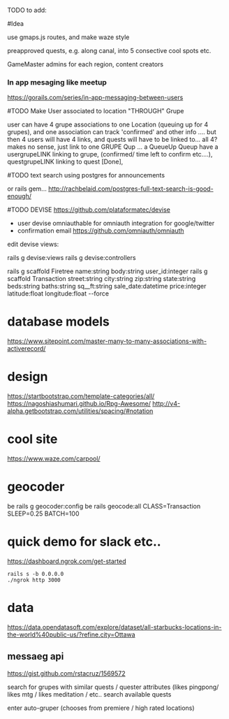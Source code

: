 TODO to add:

#Idea

use gmaps.js routes, and make waze style 

preapproved quests, 
e.g. along canal, into 
5 consective cool spots
etc.

GameMaster admins for each region,
content creators

### In app mesaging like meetup
https://gorails.com/series/in-app-messaging-between-users

#TODO
Make User associated to location "THROUGH" Grupe

user can have 4 grupe associations to one Location 
(queuing up for 4 grupes), and one association can track 'confirmed' and other info
....
but then 4 users will have 4 links, and quests will have
to be linked to... all 4? makes no sense,
just link to one GRUPE
       Qup ... a QueueUp Queup
have a usergrupeLINK linking to grupe, (confirmed/ time left to confirm etc....),
       questgrupeLINK linking to quest [Done],
        


#TODO 
text search using postgres
for announcements

or rails gem...
http://rachbelaid.com/postgres-full-text-search-is-good-enough/

#TODO DEVISE
https://github.com/plataformatec/devise
- user devise omniauthable for omniauth integration for google/twitter
- confirmation email
https://github.com/omniauth/omniauth




edit devise views:

rails g devise:views
rails g devise:controllers

rails g scaffold Firetree name:string body:string user_id:integer
rails g scaffold Transaction street:string city:string zip:string state:string beds:string baths:string sq__ft:string sale_date:datetime price:integer latitude:float longitude:float --force

# database models
https://www.sitepoint.com/master-many-to-many-associations-with-activerecord/

# design
https://startbootstrap.com/template-categories/all/
https://nagoshiashumari.github.io/Rpg-Awesome/
http://v4-alpha.getbootstrap.com/utilities/spacing/#notation

# cool site
https://www.waze.com/carpool/

# geocoder
be rails g geocoder:config
be rails geocode:all CLASS=Transaction SLEEP=0.25 BATCH=100



# quick demo for slack etc..
https://dashboard.ngrok.com/get-started

```
rails s -b 0.0.0.0
./ngrok http 3000
```


# data
https://data.opendatasoft.com/explore/dataset/all-starbucks-locations-in-the-world%40public-us/?refine.city=Ottawa



## messaeg api
https://gist.github.com/rstacruz/1569572



search for grupes with similar quests / quester attributes (likes pingpong/ likes mtg / likes meditation / etc..
search available quests

enter auto-gruper (chooses from premiere / high rated locations) 